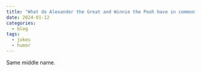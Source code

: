 ```yaml
---
title: "What do Alexander the Great and Winnie the Pooh have in common?"
date: 2024-01-12
categories:
  - blog
tags:
  - jokes
  - humor
---
```


Same middle name. 
